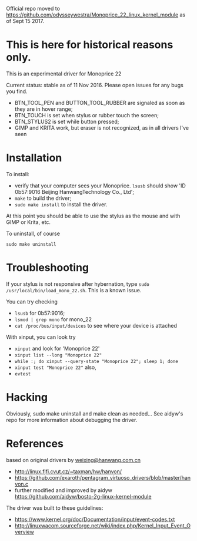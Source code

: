 Official repo moved to https://github.com/odysseywestra/Monoprice_22_linux_kernel_module as of Sept 15 2017.

This is here for historical reasons only.
========================================
This is an experimental driver for Monoprice 22

Current status: stable as of 11 Nov 2016.  Please open issues for any bugs you find.

  - BTN_TOOL_PEN and BUTTON_TOOL_RUBBER are signaled as soon as they are in hover range;
  - BTN_TOUCH is set when stylus or rubber touch the screen;
  - BTN_STYLUS2 is set while button pressed;
  - GIMP and KRITA work, but eraser is not recognized, as in all drivers I've seen

Installation
============

To install:
- verify that your computer sees your Monoprice.  `lsusb` should show 'ID 0b57:9016 Beijing HanwangTechnology Co., Ltd';
- `make` to build the driver;
- `sudo make install` to install the driver.

At this point you should be able to use the stylus as the mouse and with GIMP or Krita, etc.

To uninstall, of course
```
sudo make uninstall
```

Troubleshooting
===============

If your stylus is not responsive after hybernation, type `sudo /usr/local/bin/load_mono_22.sh`.  This is a known issue.

You can try checking
- `lsusb` for 0b57:9016;
- `lsmod | grep mono` for mono_22
- `cat /proc/bus/input/devices` to see where your device is attached

With xinput, you can look try
- `xinput` and look for 'Monoprice 22'
- `xinput list --long "Monoprice 22"`
- `while :; do xinput --query-state "Monoprice 22"; sleep 1; done`
- `xinput test "Monoprice 22"`
also,
- `evtest` 

Hacking
=======
Obviously, sudo make uninstall and make clean as needed...
See aidyw's repo for more information about debugging the driver.

References
==========
based on original drivers by  <weixing@hanwang.com.cn>
- http://linux.fjfi.cvut.cz/~taxman/hw/hanvon/
- https://github.com/exaroth/pentagram_virtuoso_drivers/blob/master/hanvon.c
- further modified and improved by aidyw https://github.com/aidyw/bosto-2g-linux-kernel-module

The driver was built to these guidelines:
- https://www.kernel.org/doc/Documentation/input/event-codes.txt
- http://linuxwacom.sourceforge.net/wiki/index.php/Kernel_Input_Event_Overview


